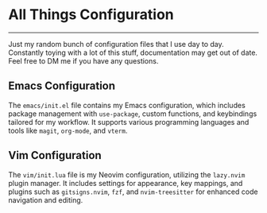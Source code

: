 # All Things Configuration
---

Just my random bunch of configuration files that I use day to day. 
Constantly toying with a lot of this stuff, documentation may get out of date. Feel free to DM me if you have any questions.

## Emacs Configuration

The `emacs/init.el` file contains my Emacs configuration, which includes package management with `use-package`, custom functions, and keybindings tailored for my workflow. It supports various programming languages and tools like `magit`, `org-mode`, and `vterm`.

## Vim Configuration

The `vim/init.lua` file is my Neovim configuration, utilizing the `lazy.nvim` plugin manager. It includes settings for appearance, key mappings, and plugins such as `gitsigns.nvim`, `fzf`, and `nvim-treesitter` for enhanced code navigation and editing.


